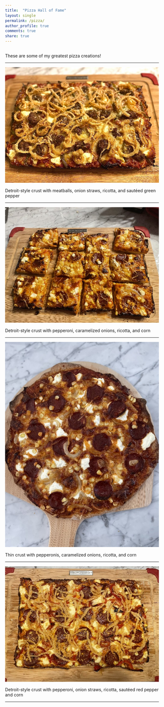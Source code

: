 ```yaml
---
title:  "Pizza Hall of Fame"
layout: single
permalink: /pizza/
author_profile: true
comments: true
share: true
---
```


<br />
These are some of my greatest pizza creations!

---

<p align="center">
    <img src="/assets/images/pizza-hof/mball_straws_detroit.jpg">
</p>
Detroit-style crust with meatballs, onion straws, ricotta, and sautéed green pepper

---

<p align="center">
    <img src="/assets/images/pizza-hof/pep_carmel_detroit.jpg">
</p>

Detroit-style crust with pepperoni, caramelized onions, ricotta, and corn

---
<p align="center">
    <img src="/assets/images/pizza-hof/pep_carmel_round.JPG">
</p>

Thin crust with pepperonis, caramelized onions, ricotta, and corn

---

<p align="center">
    <img src="/assets/images/pizza-hof/pep_straws_detroit.jpg">
</p>

Detroit-style crust with pepperoni, onion straws, ricotta, sautéed red pepper and corn

---